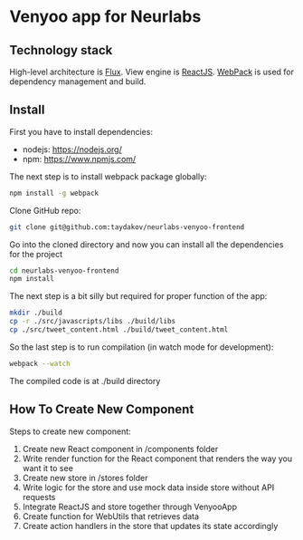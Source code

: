 # Venyoo app for Neurlabs

Technology stack
----------------
High-level architecture is [Flux](https://facebook.github.io/flux/).
View engine is [ReactJS](https://facebook.github.io/react/).
[WebPack](http://webpack.github.io/) is used for dependency management and build.

Install
-------
First you have to install dependencies:
 - nodejs: https://nodejs.org/
 - npm: https://www.npmjs.com/

The next step is to install webpack package globally:
```bash
npm install -g webpack
```
Clone GitHub repo:
```bash
git clone git@github.com:taydakov/neurlabs-venyoo-frontend
```
Go into the cloned directory and now you can install all the dependencies for the project
```bash
cd neurlabs-venyoo-frontend
npm install
```
The next step is a bit silly but required for proper function of the app:
```bash
mkdir ./build
cp -r ./src/javascripts/libs ./build/libs
cp ./src/tweet_content.html ./build/tweet_content.html
```
So the last step is to run compilation (in watch mode for development):
```bash
webpack --watch
```
The compiled code is at ./build directory

How To Create New Component
----------------
Steps to create new component:
1.  Create new React component in /components folder
2.  Write render function for the React component that renders the way you want it to see
3.  Create new store in /stores folder
4.  Write logic for the store and use mock data inside store without API requests
5.  Integrate ReactJS and store together through VenyooApp
6.  Create function for WebUtils that retrieves data
7.  Create action handlers in the store that updates its state accordingly